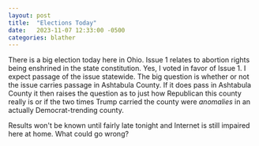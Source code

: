 ```yaml
---
layout: post
title:  "Elections Today"
date:   2023-11-07 12:33:00 -0500
categories: blather
---
```

There is a big election today here in Ohio.  Issue 1 relates to abortion rights being enshrined in the state constitution.  Yes, I voted in favor of Issue 1.  I expect passage of the issue statewide.  The big question is whether or not the issue carries passage in Ashtabula County.  If it does pass in Ashtabula County it then raises the question as to just how Republican this county really is or if the two times Trump carried the county were *anomalies* in an actually Democrat-trending county.

Results won't be known until fairly late tonight and Internet is still impaired here at home.  What could go wrong?
